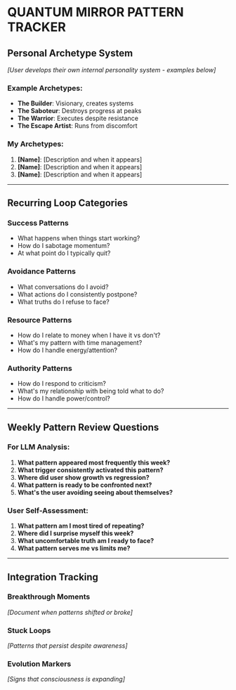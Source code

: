 # QUANTUM MIRROR PATTERN TRACKER

## Personal Archetype System
*[User develops their own internal personality system - examples below]*

### Example Archetypes:
- **The Builder**: Visionary, creates systems
- **The Saboteur**: Destroys progress at peaks  
- **The Warrior**: Executes despite resistance
- **The Escape Artist**: Runs from discomfort

### My Archetypes:
1. **[Name]**: [Description and when it appears]
2. **[Name]**: [Description and when it appears]
3. **[Name]**: [Description and when it appears]

---

## Recurring Loop Categories

### Success Patterns
- What happens when things start working?
- How do I sabotage momentum?
- At what point do I typically quit?

### Avoidance Patterns  
- What conversations do I avoid?
- What actions do I consistently postpone?
- What truths do I refuse to face?

### Resource Patterns
- How do I relate to money when I have it vs don't?
- What's my pattern with time management?
- How do I handle energy/attention?

### Authority Patterns
- How do I respond to criticism?
- What's my relationship with being told what to do?
- How do I handle power/control?

---

## Weekly Pattern Review Questions

### For LLM Analysis:
1. **What pattern appeared most frequently this week?**
2. **What trigger consistently activated this pattern?**  
3. **Where did user show growth vs regression?**
4. **What pattern is ready to be confronted next?**
5. **What's the user avoiding seeing about themselves?**

### User Self-Assessment:
1. **What pattern am I most tired of repeating?**
2. **Where did I surprise myself this week?**
3. **What uncomfortable truth am I ready to face?**
4. **What pattern serves me vs limits me?**

---

## Integration Tracking

### Breakthrough Moments
*[Document when patterns shifted or broke]*

### Stuck Loops  
*[Patterns that persist despite awareness]*

### Evolution Markers
*[Signs that consciousness is expanding]*